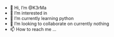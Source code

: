 - 👋 Hi, I’m @K3rMa
- 👀 I’m interested in 
- 🌱 I’m currently learning python
- 💞️ I’m looking to collaborate on currently nothing
- 📫 How to reach me ...

<!---
K3rMa/K3rMa is a ✨ special ✨ repository because its `README.md` (this file) appears on your GitHub profile.
You can click the Preview link to take a look at your changes.
--->
